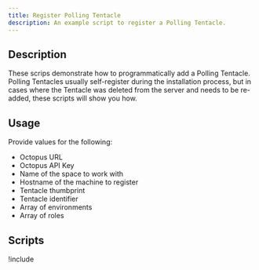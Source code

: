 ```yaml
---
title: Register Polling Tentacle
description: An example script to register a Polling Tentacle.
---
```


## Description

These scrips demonstrate how to programmatically add a Polling Tentacle.  Polling Tentacles usually self-register during the installation process, but in cases where the Tentacle was deleted from the server and needs to be re-added, these scripts will show you how.

## Usage
Provide values for the following:
- Octopus URL
- Octopus API Key
- Name of the space to work with
- Hostname of the machine to register
- Tentacle thumbprint
- Tentacle identifier
- Array of environments
- Array of roles

## Scripts

!include <register-polling-tentacle-scripts>
